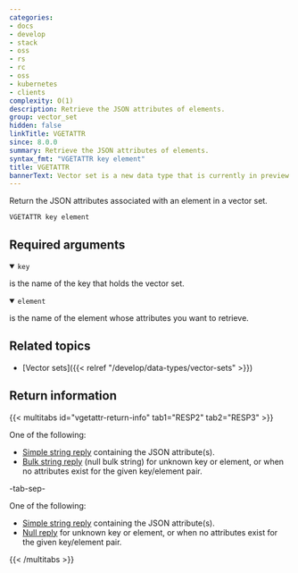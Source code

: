 ```yaml
---
categories:
- docs
- develop
- stack
- oss
- rs
- rc
- oss
- kubernetes
- clients
complexity: O(1)
description: Retrieve the JSON attributes of elements.
group: vector_set
hidden: false
linkTitle: VGETATTR
since: 8.0.0
summary: Retrieve the JSON attributes of elements.
syntax_fmt: "VGETATTR key element"
title: VGETATTR
bannerText: Vector set is a new data type that is currently in preview and may be subject to change.
---
```


Return the JSON attributes associated with an element in a vector set.

```shell
VGETATTR key element
```

## Required arguments

<details open>
<summary><code>key</code></summary>

is the name of the key that holds the vector set.
</details>

<details open>
<summary><code>element</code></summary>

is the name of the element whose attributes you want to retrieve.
</details>

## Related topics

- [Vector sets]({{< relref "/develop/data-types/vector-sets" >}})

## Return information

{{< multitabs id="vgetattr-return-info" 
    tab1="RESP2" 
    tab2="RESP3" >}}

One of the following:
* [Simple string reply](../../develop/reference/protocol-spec#simple-strings) containing the JSON attribute(s).
* [Bulk string reply](../../develop/reference/protocol-spec#bulk-strings) (null bulk string) for unknown key or element, or when no attributes exist for the given key/element pair.

-tab-sep-

One of the following:
* [Simple string reply](../../develop/reference/protocol-spec#simple-strings) containing the JSON attribute(s).
* [Null reply](../../develop/reference/protocol-spec#nulls) for unknown key or element, or when no attributes exist for the given key/element pair.

{{< /multitabs >}}
